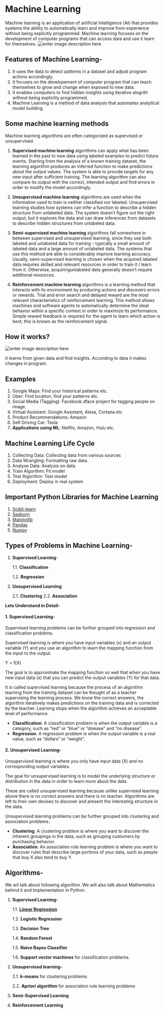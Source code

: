 # Machine Learning
Machine learning is an application of artificial intelligence (AI) that provides systems the ability to automatically learn and improve from experience without being explicitly programmed. Machine learning focuses on the development of computer programs that can access data and use it learn for themselves.
![enter image description here](https://cdn-images-1.medium.com/max/1200/1*ZkZS46p7Lbw-PDBtPMfEEw.jpeg)

## Features of Machine Learning-
1. It uses the data to detect patterns in a dataset and adjust program actions accordingly.
2. It focuses on the developement of computer program that can teach themselves to grow and change when exposed to new data.
3. It enables computers to find hidden insights using iterative alogrith without being explicitly programmed.
4. Machine Learning is a method of data analysis that automates analytical model building.

## Some machine learning methods
Machine learning algorithms are often categorized as supervised or unsupervised.

1. **Supervised machine learning** algorithms can apply what has been learned in the past to new data using labeled examples to predict future events. Starting from the analysis of a known training dataset, the learning algorithm produces an inferred function to make predictions about the output values. The system is able to provide targets for any new input after sufficient training. The learning algorithm can also compare its output with the correct, intended output and find errors in order to modify the model accordingly.

2. **Unsupervised machine learning** algorithms are used when the information used to train is neither classified nor labeled. Unsupervised learning studies how systems can infer a function to describe a hidden structure from unlabeled data. The system doesn’t figure out the right output, but it explores the data and can draw inferences from datasets to describe hidden structures from unlabeled data.

3. **Semi-supervised machine learning** algorithms fall somewhere in between supervised and unsupervised learning, since they use both labeled and unlabeled data for training – typically a small amount of labeled data and a large amount of unlabeled data. The systems that use this method are able to considerably improve learning accuracy. Usually, semi-supervised learning is chosen when the acquired labeled data requires skilled and relevant resources in order to train it / learn from it. Otherwise, acquiringunlabeled data generally doesn’t require additional resources.

4. **Reinforcement machine learning** algorithms is a learning method that interacts with its environment by producing actions and discovers errors or rewards. Trial and error search and delayed reward are the most relevant characteristics of reinforcement learning. This method allows machines and software agents to automatically determine the ideal behavior within a specific context in order to maximize its performance. Simple reward feedback is required for the agent to learn which action is best; this is known as the reinforcement signal.

## How it works?

![enter image description here](https://cdn-images-1.medium.com/max/1600/0*i7crGI3BrI_Xkd3l)

It learns from given data and find insights. According to data it makes changes in program.

## Examples

 1. Google Maps: Find your historical patterns etc.
 2. Uber: Find location, find your patterns etc.
 3. Social Media (Tagging): Facebook dface project for tagging people on image.
 4. Virtual Assistant: Google Assistant, Alexa, Cortana etc
 5. Product Recommendations: Amazon
 6. Self Driving Car: Tesla
 7. **Applications using ML**: Netfilx, Amazon, Hulu etc.
  
## Machine Learning Life Cycle
1. Collecting Data: Collecting data from various sources
2. Data Wrangling: Formatting raw data. 
3. Analyse Data: Analysis on data
4. Train Algorithm: Fit model
5. Test Algorithm: Test model
6. Deployment: Deploy in real system

## Important Python Libraries for Machine Learning

 1. [Scikit-learn](https://scikit-learn.org/stable/)
 2. [Seaborn](https://seaborn.pydata.org/)
 3. [Matplotlib](https://matplotlib.org/)
 4. [Pandas](https://pandas.pydata.org/)
 5. [Numpy](https://www.numpy.org/)


## Types of Problems in Machine Learning-
1.  **Supervised Learning**-
	
	1.1. **Classification**
	
	1.2. **Regression**
	
2. **Unsupervised Learning**
	
	2.1. **Clustering**
	2.2. **Association**

**Lets Understand in Detail-**

####  1. Supervised Learning-
Supervised learning problems can be further grouped into regression and classification problems.

Supervised learning is where you have input variables (x) and an output variable (Y) and you use an algorithm to learn the mapping function from the input to the output.

Y = f(X)

The goal is to approximate the mapping function so well that when you have new input data (x) that you can predict the output variables (Y) for that data.

It is called supervised learning because the process of an algorithm learning from the training dataset can be thought of as a teacher supervising the learning process. We know the correct answers, the algorithm iteratively makes predictions on the training data and is corrected by the teacher. Learning stops when the algorithm achieves an acceptable level of performance.

-   **Classification**: A classification problem is when the output variable is a category, such as “red” or “blue” or “disease” and “no disease”.
-   **Regression**: A regression problem is when the output variable is a real value, such as “dollars” or “weight”.

####  2. Unsupervised Learning-
Unsupervised learning is where you only have input data (X) and no corresponding output variables.

The goal for unsupervised learning is to model the underlying structure or distribution in the data in order to learn more about the data.

These are called unsupervised learning because unlike supervised learning above there is no correct answers and there is no teacher. Algorithms are left to their own devises to discover and present the interesting structure in the data.

Unsupervised learning problems can be further grouped into clustering and association problems.

-   **Clustering**: A clustering problem is where you want to discover the inherent groupings in the data, such as grouping customers by purchasing behavior.
-   **Association**: An association rule learning problem is where you want to discover rules that describe large portions of your data, such as people that buy X also tend to buy Y.


## Algorithms-
We wil talk about following algorithm. We will also talk about Mathematics behind it and Implementation in Python.
 1. **Supervised Learning-**
 
	  1.1. **[Linear Regression](https://github.com/Dipeshpal/Machine-Learning/tree/master/Linear%20Regression)**

	  1.2. **Logistic Regression**

	  1.3. **Decision Tree**

	  1.4. **Random Forest**

	  1.5. **Naive Bayes Classifier**
	  
	  1.6. **Support vector machines** for classification problems.
	 
2. **Unsupervised learning-** 

	2.1. **k-means** for clustering problems

	2.2. **Apriori algorithm** for association rule learning problems

3. **Semi-Supervised Learning**
4. **Reinforcement Learning**

